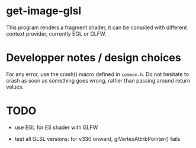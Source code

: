 # get-image-glsl

This program renders a fragment shader, it can be compiled with
different context provider, currently EGL or GLFW.

# Developper notes / design choices

For any error, use the crash() macro defined in `common.h`. Do not
hesitate to crash as soon as something goes wrong, rather than passing
around return values.

# TODO

 - use EGL for ES shader with GLFW

 - test all GLSL versions: for v330 onward, glVertexAttribPointer() fails
